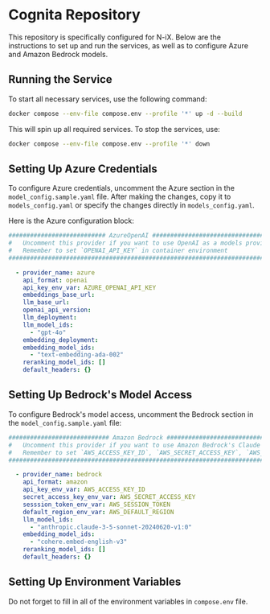 
# Cognita Repository

This repository is specifically configured for N-iX. Below are the instructions to set up and run the services, as well as to configure Azure and Amazon Bedrock models.

## Running the Service

To start all necessary services, use the following command:

```bash
docker compose --env-file compose.env --profile '*' up -d --build
```

This will spin up all required services. To stop the services, use:

```bash
docker compose --env-file compose.env --profile '*' down
```

## Setting Up Azure Credentials

To configure Azure credentials, uncomment the Azure section in the `model_config.sample.yaml` file. After making the changes, copy it to `models_config.yaml` or specify the changes directly in `models_config.yaml`.

Here is the Azure configuration block:

```yaml
########################### AzureOpenAI ###########################################
#   Uncomment this provider if you want to use OpenAI as a models provider    #
#   Remember to set `OPENAI_API_KEY` in container environment                 #
##############################################################################

  - provider_name: azure
    api_format: openai
    api_key_env_var: AZURE_OPENAI_API_KEY
    embeddings_base_url: 
    llm_base_url: 
    openai_api_version: 
    llm_deployment:
    llm_model_ids:
      - "gpt-4o"
    embedding_deployment: 
    embedding_model_ids:
      - "text-embedding-ada-002"
    reranking_model_ids: []
    default_headers: {} 
```

## Setting Up Bedrock's Model Access

To configure Bedrock's model access, uncomment the Bedrock section in the `model_config.sample.yaml` file:

```yaml
############################ Amazon Bedrock ###########################################
#   Uncomment this provider if you want to use Amazon Bedrock's Claude Sonnet 3.5 as a models provider    #
#   Remember to set `AWS_ACCESS_KEY_ID`, `AWS_SECRET_ACCESS_KEY`, `AWS_SESSION_TOKEN`, `AWS_DEFAULT_REGION="us-east-1"` in container environment                 #
###############################################################################

  - provider_name: bedrock
    api_format: amazon
    api_key_env_var: AWS_ACCESS_KEY_ID
    secret_access_key_env_var: AWS_SECRET_ACCESS_KEY
    sesssion_token_env_var: AWS_SESSION_TOKEN
    default_region_env_var: AWS_DEFAULT_REGION
    llm_model_ids:
      - "anthropic.claude-3-5-sonnet-20240620-v1:0"
    embedding_model_ids:
      - "cohere.embed-english-v3"
    reranking_model_ids: []
    default_headers: {}  
```

## Setting Up Environment Variables 

Do not forget to fill in all of the environment variables in `compose.env` file. 